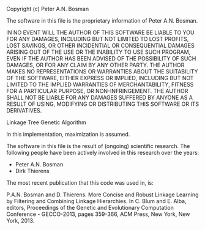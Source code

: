 Copyright (c) Peter A.N. Bosman

The software in this file is the proprietary information of
Peter A.N. Bosman.

IN NO EVENT WILL THE AUTHOR OF THIS SOFTWARE BE LIABLE TO YOU FOR ANY
DAMAGES, INCLUDING BUT NOT LIMITED TO LOST PROFITS, LOST SAVINGS, OR OTHER
INCIDENTIAL OR CONSEQUENTIAL DAMAGES ARISING OUT OF THE USE OR THE INABILITY
TO USE SUCH PROGRAM, EVEN IF THE AUTHOR HAS BEEN ADVISED OF THE POSSIBILITY
OF SUCH DAMAGES, OR FOR ANY CLAIM BY ANY OTHER PARTY. THE AUTHOR MAKES NO
REPRESENTATIONS OR WARRANTIES ABOUT THE SUITABILITY OF THE SOFTWARE, EITHER
EXPRESS OR IMPLIED, INCLUDING BUT NOT LIMITED TO THE IMPLIED WARRANTIES OF
MERCHANTABILITY, FITNESS FOR A PARTICULAR PURPOSE, OR NON-INFRINGEMENT. THE
AUTHOR SHALL NOT BE LIABLE FOR ANY DAMAGES SUFFERED BY ANYONE AS A RESULT OF
USING, MODIFYING OR DISTRIBUTING THIS SOFTWARE OR ITS DERIVATIVES.

Linkage Tree Genetic Algorithm

In this implementation, maximization is assumed.

The software in this file is the result of (ongoing) scientific research.
The following people have been actively involved in this research over
the years:
- Peter A.N. Bosman
- Dirk Thierens

The most recent publication that this code was used in, is:

P.A.N. Bosman and D. Thierens. More Concise and Robust Linkage Learning by
Filtering and Combining Linkage Hierarchies. In C. Blum and E. Alba, editors,
Proceedings of the Genetic and Evolutionary Computation Conference -
GECCO-2013, pages 359-366, ACM Press, New York, New York, 2013. 

